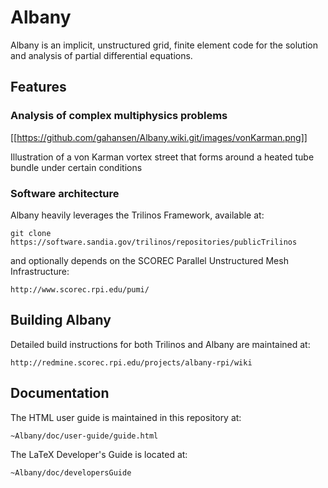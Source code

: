 # Albany

Albany is an implicit, unstructured grid, finite element code for the solution and analysis of partial differential equations.

## Features

### Analysis of complex multiphysics problems

[[https://github.com/gahansen/Albany.wiki.git/images/vonKarman.png]]

Illustration of a von Karman vortex street that forms around a heated tube bundle under certain conditions

### Software architecture

Albany heavily leverages the Trilinos Framework, available at:

	git clone https://software.sandia.gov/trilinos/repositories/publicTrilinos

and optionally depends on the SCOREC Parallel Unstructured Mesh Infrastructure:

	http://www.scorec.rpi.edu/pumi/

## Building Albany

Detailed build instructions for both Trilinos and Albany are maintained at:

	http://redmine.scorec.rpi.edu/projects/albany-rpi/wiki

## Documentation

The HTML user guide is maintained in this repository at:

	~Albany/doc/user-guide/guide.html

The LaTeX Developer's Guide is located at:

	~Albany/doc/developersGuide